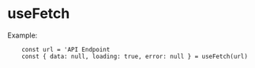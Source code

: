 # useFetch

Example:

```
    const url = 'API Endpoint
    const { data: null, loading: true, error: null } = useFetch(url)
```